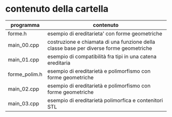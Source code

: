 # contenuto della cartella

   | programma | contenuto |
   | -------------| -------------|
   | forme.h       | esempio di ereditarieta' con forme geometriche |
   | main_00.cpp   | costruzione e chiamata di una funzione della classe base per diverse forme geometriche |
   | main_01.cpp   | esempio di compatibilità fra tipi in una catena ereditaria |
   | forme_polim.h | esempio di ereditarietà e polimorfismo con forme geometriche |
   | main_02.cpp   | esempio di ereditarietà e polimorfismo con forme geometriche |
   | main_03.cpp   | esempio di ereditarietà polimorfica e contenitori STL |
